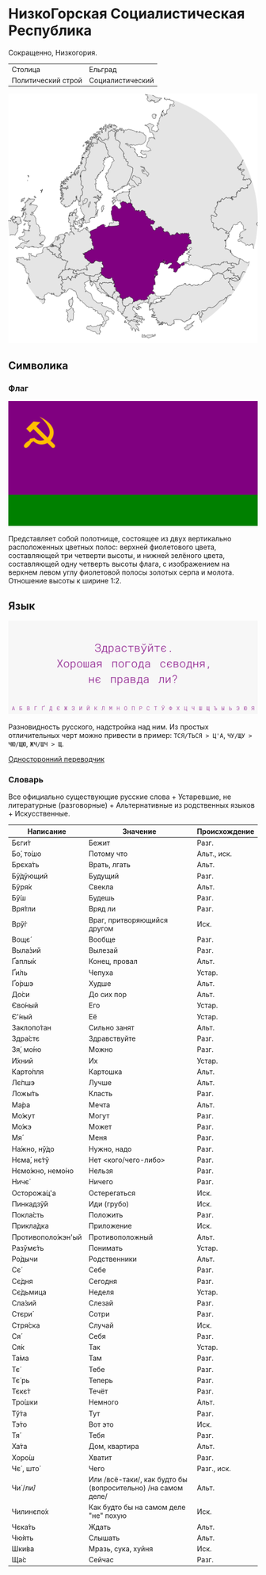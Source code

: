# НизкоГорская Социалистическая Республика

Сокращенно, Низкогория.

|                    |                  |
| ------------------ | ---------------- |
| Столица            | Ельград          |
| Политический строй | Социалистический |

![На карте](https://raw.githubusercontent.com/sziberov/Nizkogoria/master/Map.png)

## Символика

### Флаг
![Флаг](https://raw.githubusercontent.com/sziberov/Nizkogoria/master/Flag.png)

Представляет собой полотнище, состоящее из двух вертикально расположенных цветных полос: верхней фиолетового цвета, составляющей три четверти высоты, и нижней зелёного цвета, составляющей одну четверть высоты флага, с изображением на верхнем левом углу фиолетовой полосы золотых серпа и молота. Отношение высоты к ширине 1:2.

## Язык
![Язык](https://raw.githubusercontent.com/sziberov/Nizkogoria/master/Language.png)

Разновидность русского, надстройка над ним. Из простых отличительных черт можно привести в пример: `ТСЯ/ТЬСЯ > Ц'А`, `ЧУ/ЩУ > ЧЮ/ЩЮ`, `ЖЧ/ШЧ > Щ`.

[Односторонний переводчик](https://sziberov.github.io/Nizkogoria/Translator.html)

### Словарь
Все официально существующие русские слова + Устаревшие, не литературные (разговорные) + Альтернативные из родственных языков + Искусственные.

| Написание            | Значение                                                     | Происхождение |
| -------------------- | ------------------------------------------------------------ | ------------- |
| Бєги́т                | Бежит                                                        | Разг.         |
| Бо́, то́шо             | Потому что                                                   | Альт., иск.   |
| ́Брєха́ть              | Врать, лгать                                                 | Альт.         |
| Бў́дўющий             | Будущий                                                      | Разг.         |
| Бўря́к                | Свекла                                                       | Альт.         |
| Бў́ш                  | Будешь                                                       | Разг.         |
| Вря́тли               | Вряд ли                                                      | Разг.         |
| Врў́г                 | Враг, притворяющийся другом                                  | Иск.          |
| Вощє́                 | Вообще                                                       | Разг.         |
| Выла́зий              | Вылезай                                                      | Разг.         |
| Ґаплы́к               | Конец, провал                                                | Альт.         |
| Ґи́ль                 | Чепуха                                                       | Устар.        |
| Ґо́ршэ                | Худше                                                        | Альт.         |
| До́си                 | До сих пор                                                   | Альт.         |
| Єво́ный               | Его                                                          | Устар.        |
| Є'́ный                | Её                                                           | Устар.        |
| Заклопо́тан           | Сильно занят                                                 | Альт.         |
| Здра́стє              | Здравствуйте                                                 | Разг.         |
| Зя́, мо́но             | Можно                                                        | Разг.         |
| И́хний                | Их                                                           | Устар.        |
| Карто́пля             | Картошка                                                     | Альт.         |
| Лє́пшэ                | Лучше                                                        | Альт.         |
| Ложы́ть               | Класть                                                       | Разг.         |
| Ма́ра                 | Мечта                                                        | Альт.         |
| Мо́жут                | Могут                                                        | Разг.         |
| Мо́жэ                 | Может                                                        | Разг.         |
| Мя́                   | Меня                                                         | Разг.         |
| На́жно, нў́до          | Нужно, надо                                                  | Разг.         |
| Нєма́, нє́тў           | Нет <кого/чего-либо>                                         | Разг.         |
| Нємо́жно, немо́но      | Нельзя                                                       | Разг.         |
| Ничє́                 | Ничего                                                       | Разг.         |
| Осторожа́ц'а          | Остерегаться                                                 | Иск.          |
| Пинкадзў́й            | Иди (грубо)                                                  | Иск.          |
| Покла́сть             | Положить                                                     | Разг.         |
| Прикла́дка            | Приложение                                                   | Иск.          |
| Противополо́жэн'ый    | Противоположный                                              | Альт.         |
| Разўмє́ть             | Понимать                                                     | Устар.        |
| Ро́дычи               | Родственники                                                 | Альт.         |
| Сє́                   | Себе                                                         | Разг.         |
| Сє́дня                | Сегодня                                                      | Разг.         |
| Сє́дьмица             | Неделя                                                       | Устар.        |
| Сла́зий               | Слезай                                                       | Разг.         |
| Стєри́                | Сотри                                                        | Разг.         |
| Стря́ска              | Случай                                                       | Иск.          |
| Ся́                   | Себя                                                         | Разг.         |
| Ся́к                  | Так                                                          | Устар.        |
| Та́ма                 | Там                                                          | Разг.         |
| Тє́                   | Тебе                                                         | Разг.         |
| Тє́ рь                | Теперь                                                       | Разг.         |
| Тєкє́т                | Течёт                                                        | Разг.         |
| Тро́шки               | Немного                                                      | Альт.         |
| Тў́та                 | Тут                                                          | Разг.         |
| Тэ́то                 | Вот это                                                      | Иск.          |
| Тя́                   | Тебя                                                         | Разг.         |
| Ха́та                 | Дом, квартира                                                | Альт.         |
| Хоро́ш                | Хватит                                                       | Разг.         |
| Чє́ , што́             | Чего                                                         | Разг., иск.   |
| Чи́ /ли́/              | Или /всё-таки/, как будто бы (вопросительно) /на самом деле/ | Альт.         |
| Чилинєпо́х            | Как будто бы на самом деле "не" похую                        | Иск.          |
| Чєка́ть               | Ждать                                                        | Альт.         |
| Чю́ять                | Слышать                                                      | Альт.         |
| Шки́ва                | Мразь, сука, хуйня                                           | Иск.          |
| Ща́с                  | Сейчас                                                       | Разг.         |
